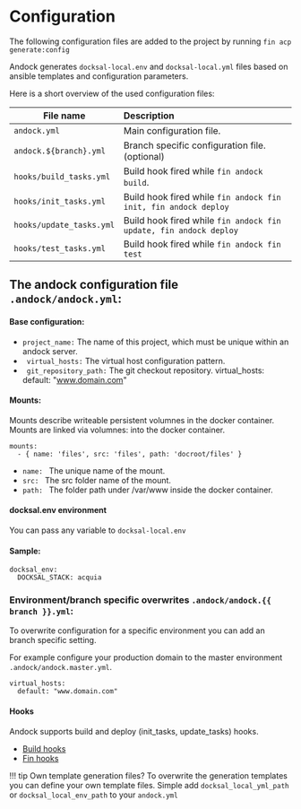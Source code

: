# Configuration  
The following configuration files are added to the project by running `fin acp generate:config`

Andock generates `docksal-local.env` and `docksal-local.yml` files based on ansible templates and configuration parameters.

Here is a short overview of the used configuration files:

| File name                  | Description |
|----------------------------|:------------|
| `andock.yml`            | Main configuration file.
| `andock.${branch}.yml`            | Branch specific configuration file. (optional)
| `hooks/build_tasks.yml`    | Build hook fired while `fin andock build`. |
| `hooks/init_tasks.yml`     | Build hook fired while `fin andock fin init, fin andock deploy` |
| `hooks/update_tasks.yml`   | Build hook fired while `fin andock fin update, fin andock deploy`|
| `hooks/test_tasks.yml`     | Build hook fired while `fin andock fin test`|

## The andock configuration file `.andock/andock.yml`:

#### Base configuration:
 * ` project_name: ` The name of this project, which must be unique within an andock server.
 * ` virtual_hosts:` The virtual host configuration pattern.
 * ` git_repository_path:` The git checkout repository.
virtual_hosts:
     default: "www.domain.com"

#### Mounts:
Mounts describe writeable persistent volumnes in the docker container.
Mounts are linked via volumnes: into the docker container.
``` 
mounts:
  - { name: 'files', src: 'files', path: 'docroot/files' }
```
* `name: ` The unique name of the mount.
* `src: ` The src folder name of the mount.
* `path: ` The folder path under /var/www inside the docker container. 

#### docksal.env environment
You can pass any variable to `docksal-local.env`

#### Sample:
```
docksal_env:
  DOCKSAL_STACK: acquia
``` 
### Environment/branch specific overwrites `.andock/andock.{{ branch }}.yml`:
To overwrite configuration for a specific environment you can add an branch specific setting.

For example configure your production domain to the master environment `.andock/andock.master.yml`.
```
virtual_hosts:
  default: "www.domain.com"
```

#### Hooks
Andock supports build and deploy (init_tasks, update_tasks) hooks.

* [Build hooks](build.md)
* [Fin hooks](fin.md)


!!! tip Own template generation files?
    To overwrite the generation templates you can define your own template files.
    Simple add `docksal_local_yml_path` or `docksal_local_env_path` to your `andock.yml`
